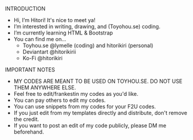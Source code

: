 INTRODUCTION
- Hi, I’m Hitori! It's nice to meet ya!
- I’m interested in writing, drawing, and (Toyohou.se) coding.
- I’m currently learning HTML & Bootstrap
- You can find me on...
    - Toyhou.se @lymelle (coding) and hitorikiri (personal)
    - Deviantart @hitorikirii
    - Ko-Fi @hitorikiri
    
IMPORTANT NOTES
- MY CODES ARE MEANT TO BE USED ON TOYHOU.SE. DO NOT USE THEM ANYWHERE ELSE.
- Feel free to edit/frankestin my codes as you'd like.
- You can pay others to edit my codes.
- You can use snippets from my codes for your F2U codes.
- If you just edit from my templates directly and distribute, don't remove the credit.
- If you want to post an edit of my code publicly, please DM me beforehand.
